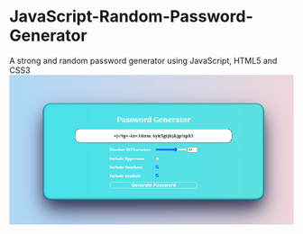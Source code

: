 # JavaScript-Random-Password-Generator
A strong and random password generator using JavaScript, HTML5 and CSS3
![Screenshot](https://github.com/SwatejPatil/JavaScript-Random-Password-Generator/blob/main/jspassgen.PNG)

